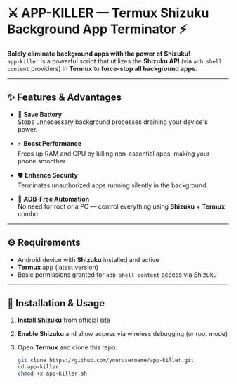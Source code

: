# ⚔️ APP-KILLER — Termux Shizuku Background App Terminator ⚡

**Boldly eliminate background apps with the power of Shizuku!**  
`app-killer` is a powerful script that utilizes the **Shizuku API** (via `adb shell content` providers) in **Termux** to **force-stop all background apps**.

---

## ✨ Features & Advantages

- 🔋 **Save Battery**  
  Stops unnecessary background processes draining your device's power.

- ⚡ **Boost Performance**  
  Frees up RAM and CPU by killing non-essential apps, making your phone smoother.

- 🛡️ **Enhance Security**  
  Terminates unauthorized apps running silently in the background.

- 🔧 **ADB-Free Automation**  
  No need for root or a PC — control everything using **Shizuku** + **Termux** combo.

---

## ⚙️ Requirements

- Android device with **Shizuku** installed and active  
- **Termux** app (latest version)  
- Basic permissions granted for `adb shell content` access via Shizuku

---

## 🚀 Installation & Usage

1. **Install Shizuku** from [official site](https://shizuku.rikka.app/)
2. **Enable Shizuku** and allow access via wireless debugging (or root mode)
3. Open **Termux** and clone this repo:

   ```bash
   git clone https://github.com/yourusername/app-killer.git
   cd app-killer
   chmod +x app-killer.sh
